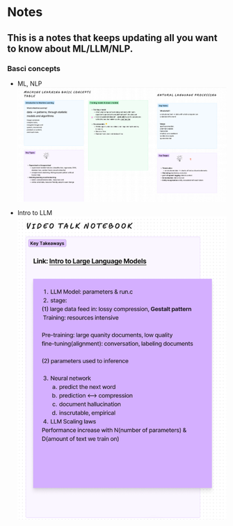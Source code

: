# Notes

## This is a notes that keeps updating all you want to know about ML/LLM/NLP. 

### Basci concepts
* ML, NLP
![ML](images/sc1.png)

* Intro to LLM
![LLM](images/sc2.png)